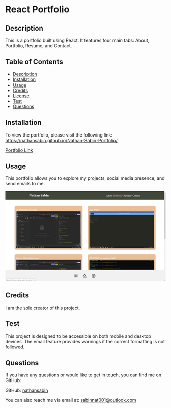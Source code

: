 # React Portfolio


## Description


This is a portfolio built using React. It features four main tabs: About, Portfolio, Resume, and Contact.


## Table of Contents


- [Description](#description)
- [Installation](#installation)
- [Usage](#usage)
- [Credits](#credits)
- [License](#license)
- [Test](#test)
- [Questions](#questions)


## Installation


To view the portfolio, please visit the following link:
https://nathansabin.github.io/Nathan-Sabin-Portfolio/

[Portfolio Link](#insert-your-portfolio-link-here)


## Usage


This portfolio allows you to explore my projects, social media presence, and send emails to me.


![webpage](./src/assets/images/website.jpg)


## Credits


I am the sole creator of this project.


## Test


This project is designed to be accessible on both mobile and desktop devices. The email feature provides warnings if the correct formatting is not followed.


## Questions


If you have any questions or would like to get in touch, you can find me on GitHub:


GitHub: [nathansabin](https://github.com/nathansabin)


You can also reach me via email at: sabinnat001@outlook.com




